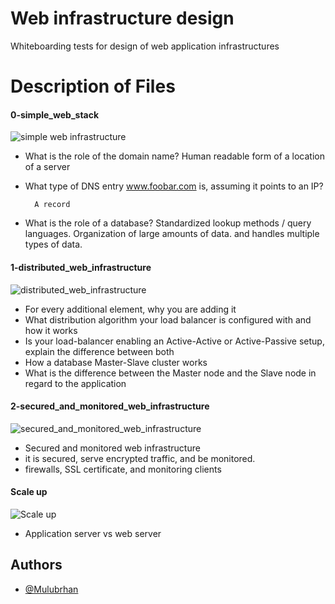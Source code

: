 
# Web infrastructure design

Whiteboarding tests for design of web application infrastructures

# Description of Files
#### 0-simple_web_stack
![simple web infrastructure](https://i.imgur.com/OdDwrQs.jpg)
* What is the role of the domain name?
Human readable form of a location of a server


* What type of DNS entry www.foobar.com is, assuming it points to an IP?

        A record

* What is the role of a database?
Standardized lookup methods / query languages.
Organization of large amounts of data. and 
handles multiple types of data.

#### 1-distributed_web_infrastructure
![distributed_web_infrastructure](https://i.imgur.com/0vRgXOj.jpg)
* For every additional element, why you are adding it
* What distribution algorithm your load balancer is configured with and how it works
* Is your load-balancer enabling an Active-Active or Active-Passive setup, explain the difference between both
* How a database Master-Slave cluster works
* What is the difference between the Master node and the Slave node in regard to the application

#### 2-secured_and_monitored_web_infrastructure
![secured_and_monitored_web_infrastructure](https://i.imgur.com/MqcKRNn.jpg)

*  Secured and monitored web infrastructure
* it is secured, serve encrypted traffic, and be monitored.
* firewalls, SSL certificate, and monitoring clients


#### Scale up
![Scale up](https://i.imgur.com/Ihsn1Du.jpg)
* Application server vs web server


## Authors

- [@Mulubrhan](https://www.linkedin.com/in/mulubrhan-birhanu-94a19923b)

